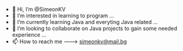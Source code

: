 - 👋 Hi, I’m @SimeonKV
- 👀 I’m interested in learning to program ...
- 🌱 I’m currently learning Java and everyting Java related ...
- 💞️ I’m looking to collaborate on Java projects to gain some needed experience ...
- 📫 How to reach me ---> simeonkv@mail.bg

<!---
SimeonKV/SimeonKV is a ✨ special ✨ repository because its `README.md` (this file) appears on your GitHub profile.
You can click the Preview link to take a look at your changes.
--->
